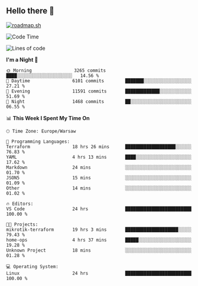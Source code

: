 ## Hello there 👋

[![roadmap.sh](https://roadmap.sh/card/wide/66979ceebf471856f5e911d3?variant=dark)](https://roadmap.sh)

<!--
**vrozaksen/vrozaksen** is a ✨ _special_ ✨ repository because its `README.md` (this file) appears on your GitHub profile.

Here are some ideas to get you started:

- 🔭 I’m currently working on ...
- 🌱 I’m currently learning ...
- 👯 I’m looking to collaborate on ...
- 🤔 I’m looking for help with ...
- 💬 Ask me about ...
- 📫 How to reach me: ...
- 😄 Pronouns: ...
- ⚡ Fun fact: ...
-->

<!--START_SECTION:waka-->
![Code Time](http://img.shields.io/badge/Code%20Time-67%20hrs%2030%20mins-blue)

![Lines of code](https://img.shields.io/badge/From%20Hello%20World%20I%27ve%20Written-1.2%20million%20lines%20of%20code-blue)

**I'm a Night 🦉** 

```text
🌞 Morning                3265 commits        ████░░░░░░░░░░░░░░░░░░░░░   14.56 % 
🌆 Daytime                6101 commits        ███████░░░░░░░░░░░░░░░░░░   27.21 % 
🌃 Evening                11591 commits       █████████████░░░░░░░░░░░░   51.69 % 
🌙 Night                  1468 commits        ██░░░░░░░░░░░░░░░░░░░░░░░   06.55 % 
```


📊 **This Week I Spent My Time On** 

```text
🕑︎ Time Zone: Europe/Warsaw

💬 Programming Languages: 
Terraform                18 hrs 26 mins      ███████████████████░░░░░░   76.83 % 
YAML                     4 hrs 13 mins       ████░░░░░░░░░░░░░░░░░░░░░   17.62 % 
Markdown                 24 mins             ░░░░░░░░░░░░░░░░░░░░░░░░░   01.70 % 
JSON5                    15 mins             ░░░░░░░░░░░░░░░░░░░░░░░░░   01.09 % 
Other                    14 mins             ░░░░░░░░░░░░░░░░░░░░░░░░░   01.02 % 

🔥 Editors: 
VS Code                  24 hrs              █████████████████████████   100.00 % 

🐱‍💻 Projects: 
mikrotik-terraform       19 hrs 3 mins       ████████████████████░░░░░   79.43 % 
home-ops                 4 hrs 37 mins       █████░░░░░░░░░░░░░░░░░░░░   19.28 % 
Unknown Project          18 mins             ░░░░░░░░░░░░░░░░░░░░░░░░░   01.28 % 

💻 Operating System: 
Linux                    24 hrs              █████████████████████████   100.00 % 
```


<!--END_SECTION:waka-->
